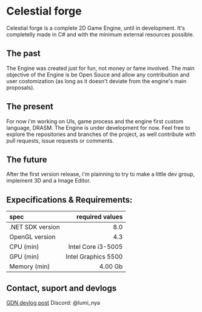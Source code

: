 # Celestial forge

Celestial forge is a complete 2D Game Engine, until in development.
It's completelly made in C# and with the minimum external resources possible.


## The past
The Engine was created just for fun, not money or fame involved.
The main objective of the Engine is be Open Souce and allow any contribuition and user costomization (as long as it doesn't deviate from the engine's main proposals).

## The present
For now i'm working on UIs, game process and the engine first custom language, DRASM.
The Engine is under development for now. Feel free to explore the repositories and branches of the project, as well contribute with pull requests, issue requests or comments.

## The future
After the first version release, i'm plainning to try to make a little dev group, implement 3D and a Image Editor.


## Expecifications & Requirements:
| spec             | required values     |
|:-----------------|--------------------:|
| .NET SDK version | 8.0                 |
| OpenGL version   | 4.3                 |
| CPU (min)        | Intel Core i3-5005  |
| GPU (min)        | Intel Graphics 5500 |
| Memory (min)     | 4.00 Gb             |

## Contact, suport and devlogs
[GDN devlog post](https://discord.com/channels/280521930371760138/1179210910410211419)
Discord: @lumi_nya